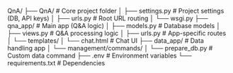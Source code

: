 QnA/
├── QnA/                      # Core project folder
│   ├── settings.py           # Project settings (DB, API keys)
│   ├── urls.py               # Root URL routing
│   └── wsgi.py
├── qna_app/                  # Main app (Q&A logic)
│   ├── models.py             # Database models
│   ├── views.py              # Q&A processing logic
│   ├── urls.py               # App-specific routes
│   └── templates/
│       └── chat.html         # Chat UI
├── data_app/                 # Data handling app
│   └── management/commands/
│       └── prepare_db.py     # Custom data command
├── .env                      # Environment variables
└── requirements.txt          # Dependencies

